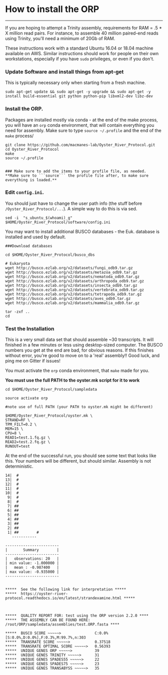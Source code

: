 # How to install the ORP
---

If you are hoping to attempt a Trinity assembly, requirements for RAM = .5 * X million read pairs. For instance, to assemble 40 million paired-end reads using Trinity, you'll need a minimum of 20Gb of RAM.

These instructions work with a standard Ubuntu 16.04 or 18.04 machine available on AWS. Similar instructions should work for people on their own workstations, especially if you have `sudo` privileges, or even if you don't.


### Update Software and install things from apt-get
This is typically necessary only when starting from a fresh machine.

```
sudo apt-get update && sudo apt-get -y upgrade && sudo apt-get -y install build-essential git python python-pip libxml2-dev libz-dev
```



### Install the ORP.

Packages are installed mostly via conda - at the end of the make process, you will have an `orp` conda environment, that will contain everything you need for assembly. Make sure to type `source ~/.profile` and the end of the `make` process/

```
git clone https://github.com/macmanes-lab/Oyster_River_Protocol.git
cd Oyster_River_Protocol
make
source ~/.profile


### Make sure to add the items to your profile file, as needed.
**Make sure to ```source``` the profile file after, to make sure everything is loaded.**
```

### Edit `config.ini`.
You should just have to change the user path info (the stuff before `/Oyster_River_Protocol/...`). A simple way to do this is via sed.

```
sed -i  "s_ubuntu_$(whoami)_g" $HOME/Oyster_River_Protocol/software/config.ini
```

You may want to install additional BUSCO databases - the Euk. database is installed and used by default.

```
###Download databases

cd $HOME/Oyster_River_Protocol/busco_dbs

# Eukaryota
wget http://busco.ezlab.org/v2/datasets/fungi_odb9.tar.gz
wget http://busco.ezlab.org/v2/datasets/metazoa_odb9.tar.gz
wget http://busco.ezlab.org/v2/datasets/nematoda_odb9.tar.gz
wget http://busco.ezlab.org/v2/datasets/arthropoda_odb9.tar.gz
wget http://busco.ezlab.org/v2/datasets/insecta_odb9.tar.gz
wget http://busco.ezlab.org/v2/datasets/vertebrata_odb9.tar.gz
wget http://busco.ezlab.org/v2/datasets/tetrapoda_odb9.tar.gz
wget http://busco.ezlab.org/v2/datasets/aves_odb9.tar.gz
wget http://busco.ezlab.org/v2/datasets/mammalia_odb9.tar.gz

tar -zxf ..
cd
```

### Test the Installation

This is a very small data set that should assemble ~30 transcripts. It will finished in a few minutes or less using desktop-sized computer. The BUSCO numbers you get at the end are bad, for obvious reasons. If this finishes without error, you're good to move on to a 'real' assembly!! Good luck, and ping me on Gitter if issues!

You must activate the `orp` conda environment, that `make` made for you.

**You must use the full PATH to the oyster.mk script for it to work**

```
cd $HOME/Oyster_River_Protocol/sampledata

source activate orp

#note use of full PATH (your PATH to oyster.mk might be different)

$HOME/Oyster_River_Protocol/oyster.mk \
STRAND=RF \
TPM_FILT=0.2 \
MEM=15 \
CPU=8 \
READ1=test.1.fq.gz \
READ2=test.2.fq.gz \
RUNOUT=test
```

At the end of the successful run, you should see some text that looks like this. Your numbers will be different, but should similar. Assembly is not deterministic.

```
14|  #
13|  #
12|  #
11|  #
10|  #
 9|  #
 8|  #
 7| ##
 6| ##
 5| ##
 4| ##
 3| ##
 2| ##
 1| ##        #
   -----------

------------------------
|       Summary        |
------------------------
|   observations: 20   |
| min value: -1.000000 |
|   mean : -0.987400   |
| max value: -0.935000 |
------------------------


*****  See the following link for interpretation *****
*****  https://oyster-river-protocol.readthedocs.io/en/latest/strandexamine.html *****



*****  QUALITY REPORT FOR: test using the ORP version 2.2.0 ****
*****  THE ASSEMBLY CAN BE FOUND HERE: /root/ORP/sampledata/assemblies/test.ORP.fasta ****

*****  BUSCO SCORE ~~~~~>               C:0.0%[S:0.0%,D:0.0%],F:0.3%,M:99.7%,n:303
*****  TRANSRATE SCORE ~~~~~>           0.37518
*****  TRANSRATE OPTIMAL SCORE ~~~~~>   0.56393
*****  UNIQUE GENES ORP ~~~~~>          39
*****  UNIQUE GENES TRINITY ~~~~~>      31
*****  UNIQUE GENES SPADES55 ~~~~~>     22
*****  UNIQUE GENES SPADES75 ~~~~~>     23
*****  UNIQUE GENES TRANSABYSS ~~~~~>   35
```
